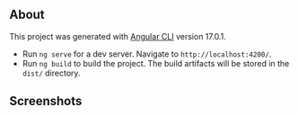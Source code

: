 ## About

This project was generated with [Angular CLI](https://github.com/angular/angular-cli) version 17.0.1.
- Run `ng serve` for a dev server. Navigate to `http://localhost:4200/`.
- Run `ng build` to build the project. The build artifacts will be stored in the `dist/` directory.

## Screenshots


